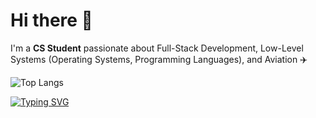 <div align="left">
<!--   
  <img src="https://your-banner-image.com" alt="Banner" width="100%" /> 
  ![GitHub stats](https://github-readme-stats.vercel.app/api?username=theplaceincan&show_icons=true&theme=tokyonight) 
  -->

  # Hi there 👋  
  I'm a **CS Student** passionate about Full-Stack Development, Low-Level Systems (Operating Systems, Programming Languages), and Aviation ✈️  

  ![Top Langs](https://github-readme-stats.vercel.app/api/top-langs/?username=theplaceincan&hide=vue,css,makefile&layout=compact&theme=tokyonight)

  [![Typing SVG](https://readme-typing-svg.herokuapp.com?lines=Full-Stack+Developer;Operating+Systems+Explorer;Aviation+Enthusiast)](https://git.io/typing-svg)
</div>
